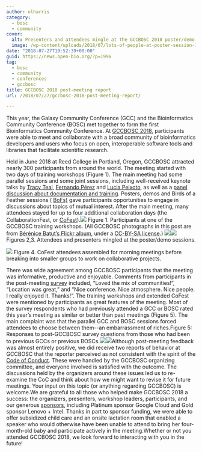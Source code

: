 ```yaml
---
author: nlharris
category:
  - bosc
  - community
cover:
  alt: Presenters and attendees mingle at the GCCBOSC 2018 poster/demo session
  image: /wp-content/uploads/2018/07/lots-of-people-at-poster-session-1-e1551242760496.jpg
date: "2018-07-27T19:52:39+00:00"
guid: https://news.open-bio.org/?p=1996
tag:
  - bosc
  - community
  - conferences
  - gccbosc
title: GCCBOSC 2018 post-meeting report
url: /2018/07/27/gccbosc-2018-post-meeting-report/

---
```

This year, the Galaxy Community Conference (GCC) and the Bioinformatics Community Conference (BOSC) met together to form the first Bioinformatics Community Conference. At [GCCBOSC 2018](https://gccbosc2018.sched.com/), participants were able to meet and collaborate with a broad community of bioinformatics developers and users who focus on open, interoperable software tools and libraries that facilitate scientific research.

Held in June 2018 at Reed College in Portland, Oregon, GCCBOSC attracted nearly 300 participants from around the world. The meeting started with two days of training workshops (Figure 1). The main meeting had some parallel sessions and some joint sessions, including well-received keynote talks by [Tracy Teal](https://gccbosc2018.sched.com/speaker/tkteal), [Fernando Pérez](https://gccbosc2018.sched.com/speaker/fperez10) and [Lucia Peixoto](https://gccbosc2018.sched.com/event/EQFC/closing-keynote-confound-it-reproducible-biology-from-omics-data-analysis), as well as a [panel discussion about documentation and training](https://gccbosc2018.sched.com/event/Dup7/panel-training-and-documentation-in-bioinformatics). Posters, demos and Birds of a Feather sessions ( [BoFs)](https://gccbosc2018.sched.com/overview/type/B.+Conference/Birds-of-a-Feather) gave participants opportunities to engage in discussions about topics of mutual interest. After the main meeting, many attendees stayed for up to four additional collaboration days (the CollaborationFest, or [CoFest](https://galaxyproject.org/events/gccbosc2018/collaboration/)).![](https://news.open-bio.org/wp-content/uploads/2018/07/tutorial-room-rna-seq-1-300x157.jpg)
Figure 1. Participants at one of the GCCBOSC training workshops. (All GCCBOSC photographs in this post are from [Bérénice Batut’s Flickr album](https://www.flickr.com/photos/134305289@N03/albums/72157695693844792/page3), under a [CC-BY-SA license](https://creativecommons.org/licenses/by-sa/2.0/).) ![](https://news.open-bio.org/wp-content/uploads/2018/07/lots-of-people-at-poster-session-1-1024x787.jpg)![](https://news.open-bio.org/wp-content/uploads/2018/07/Sehrish-Kanwal-poster-1-1024x1003.jpg)
Figures 2,3. Attendees and presenters mingled at the poster/demo sessions.

![](https://news.open-bio.org/wp-content/uploads/2018/07/codefest-big-group-on-steps-1024x683.jpg)
Figure 4. CoFest attendees assembled for morning meetings before breaking into smaller groups to work on collaborative projects.

There was wide agreement among GCCBOSC participants that the meeting was informative, productive and enjoyable. Comments from participants in the post-meeting [survey](https://docs.google.com/forms/d/e/1FAIpQLSckB5ckoxvXf8UoheO9qOiGuWYsMRXWoOu_HkQ0RATzXmQZQA/viewform) included, “Loved the mix of communities!”, “Location was great,” and “Nice conference. Nice atmosphere. Nice people. I really enjoyed it. Thanks!”. The training workshops and extended CoFest were mentioned by participants as great features of the meeting. Most of the survey respondents who had previously attended a GCC or BOSC rated this year’s meeting as similar or better than past meetings (Figure 5). The main complaint was that the parallel GCC and BOSC sessions forced attendees to choose between them--an embarrassment of riches.Figure 5: Responses to post-GCCBOSC survey questions from those who had been to previous GCCs or previous BOSCs.![](https://news.open-bio.org/wp-content/uploads/2018/07/comparison-with-previous-BOSCs-1-300x178.png)![](https://news.open-bio.org/wp-content/uploads/2018/07/comparison-with-previous-GCCs-2-300x182.png)Although post-meeting feedback was almost entirely positive, we did receive two reports of behavior at GCCBOSC that the reporter perceived as not consistent with the spirit of the [Code of Conduct](https://galaxyproject.org/events/gccbosc2018/code-of-conduct/). These were handled by the GCCBOSC organizing committee, and everyone involved is satisfied with the outcome. The discussions held by the organizers around these issues led us to re-examine the CoC and think about how we might want to revise it for future meetings. Your input on this topic (or anything regarding GCCBOSC) is welcome.We are grateful to all those who helped make GCCBOSC 2018 a success: the organizers, presenters, workshop leaders, participants, and our generous [sponsors](https://gccbosc2018.sched.com/directory/sponsors), including Platinum sponsor Google Cloud and Gold sponsor Lenovo + Intel. Thanks in part to sponsor funding, we were able to offer subsidized child care and an onsite lactation room that enabled a speaker who would otherwise have been unable to attend to bring her four-month-old baby and participate actively in the meeting.Whether or not you attended GCCBOSC 2018, we look forward to interacting with you in the future!
